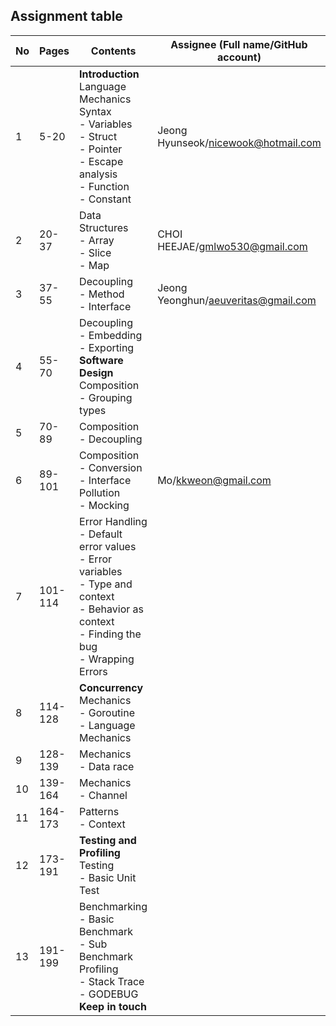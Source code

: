 ## Assignment table

| No  | Pages   | Contents                                                                                                                                               | Assignee (Full name/GitHub account) | Reviewers |
| --- | ------- | ------------------------------------------------------------------------------------------------------------------------------------------------------ | ----------------------------------- | --------- |
| 1   | 5-20    | **Introduction**<br>Language Mechanics<br>Syntax<br>- Variables<br>- Struct<br>- Pointer<br>- Escape analysis<br>- Function<br>- Constant              | Jeong Hyunseok/nicewook@hotmail.com |           |
| 2   | 20-37   | Data Structures<br>- Array<br>- Slice<br>- Map                                                                                                         | CHOI HEEJAE/gmlwo530@gmail.com      |           |
| 3   | 37-55   | Decoupling<br>- Method<br>- Interface<br>                                                                                                              | Jeong Yeonghun/aeuveritas@gmail.com |           |
| 4   | 55-70   | Decoupling<br>- Embedding<br>- Exporting<br>**Software Design**<br>Composition<br>- Grouping types                                                     |                                     |           |
| 5   | 70-89   | Composition<br>- Decoupling                                                                                                                            |                                     |           |
| 6   | 89-101  | Composition<br>- Conversion<br>- Interface Pollution<br>- Mocking<br>                                                                                  | Mo/kkweon@gmail.com                 |           |
| 7   | 101-114 | Error Handling<br>- Default error values<br>- Error variables<br>- Type and context<br>- Behavior as context<br>- Finding the bug<br>- Wrapping Errors |                                     |           |
| 8   | 114-128 | **Concurrency**<br>Mechanics<br>- Goroutine<br>- Language Mechanics                                                                                    |                                     |           |
| 9   | 128-139 | Mechanics<br>- Data race                                                                                                                               |                                     |           |
| 10  | 139-164 | Mechanics<br>- Channel                                                                                                                                 |                                     |           |
| 11  | 164-173 | Patterns<br>- Context                                                                                                                                  |                                     |           |
| 12  | 173-191 | **Testing and Profiling**<br>Testing<br>- Basic Unit Test                                                                                              |                                     |           |
| 13  | 191-199 | Benchmarking<br>- Basic Benchmark<br>- Sub Benchmark<br>Profiling<br>- Stack Trace<br>- GODEBUG<br>**Keep in touch**                                   |                                     |           |
